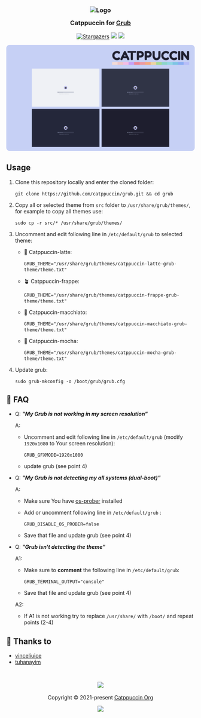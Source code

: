 <h3 align="center">
	<img src="https://raw.githubusercontent.com/catppuccin/catppuccin/main/assets/logos/exports/1544x1544_circle.png" width="100" alt="Logo"/><br/>
	<img src="https://raw.githubusercontent.com/catppuccin/catppuccin/main/assets/misc/transparent.png" height="30" width="0px"/>
	Catppuccin for <a href="https://www.gnu.org/software/grub/">Grub</a>
	<img src="https://raw.githubusercontent.com/catppuccin/catppuccin/main/assets/misc/transparent.png" height="30" width="0px"/>
</h3>
<p align="center">
    <a href="https://github.com/catppuccin/grub/stargazers"><img alt="Stargazers" src="https://img.shields.io/github/stars/catppuccin/grub?style=for-the-badge&color=B4BEFE&logoColor=CDD6F4&labelColor=363a4f"></a>
    <a href="https://github.com/catppuccin/grub/issues"><img src="https://img.shields.io/github/issues/catppuccin/grub?colorA=363a4f&colorB=FAB387&style=for-the-badge"></a>
    <a href="https://github.com/catppuccin/grub/contributors"><img src="https://img.shields.io/github/contributors/catppuccin/grub?colorA=363a4f&colorB=A6E3A1&style=for-the-badge"></a>
</p>


<p align="center">
  <img src="assets/cat-grub.png"/>
</p>

## Usage

1. Clone this repository locally and enter the cloned folder:
   
   ```shell
   git clone https://github.com/catppuccin/grub.git && cd grub
   ```

2. Copy all or selected theme from `src` folder to `/usr/share/grub/themes/`, for example to copy all themes use:
   
   ```shell
   sudo cp -r src/* /usr/share/grub/themes/
   ```
3. Uncomment and edit following line in `/etc/default/grub` to selected theme:
    - 🌻 Catppuccin-latte:
   
      ```shell
      GRUB_THEME="/usr/share/grub/themes/catppuccin-latte-grub-theme/theme.txt"
      ```
    - 🪴 Catppuccin-frappe:
   
      ```shell
      GRUB_THEME="/usr/share/grub/themes/catppuccin-frappe-grub-theme/theme.txt"
      ```
    - 🌺 Catppuccin-macchiato:
   
      ```shell
      GRUB_THEME="/usr/share/grub/themes/catppuccin-macchiato-grub-theme/theme.txt"
      ```
    - 🌿 Catppuccin-mocha:
   
      ```shell
      GRUB_THEME="/usr/share/grub/themes/catppuccin-mocha-grub-theme/theme.txt"
      ```

4. Update grub:
   
   ```shell
   sudo grub-mkconfig -o /boot/grub/grub.cfg
   ```

## 🙋 FAQ

- Q: **_"My Grub is not working in my screen resolution"_**
  
  A: 
  - Uncomment and edit following line in `/etc/default/grub` (modify `1920x1080` to Your screen resolution): 
  
     ```shell
     GRUB_GFXMODE=1920x1080
     ```
  - update grub (see point 4)
  
- Q: **_"My Grub is not detecting my all systems (dual-boot)"_**
  
  A: 
  - Make sure You have [os-prober](https://joeyh.name/code/os-prober/) installed
  
  - Add or uncomment following line in `/etc/default/grub` :
  
     ```shell
     GRUB_DISABLE_OS_PROBER=false
     ```
  - Save that file and update grub (see point 4)
  
- Q: **_"Grub isn't detecting the theme"_**

  A1: 
  - Make sure to **comment** the following line in `/etc/default/grub`:
  
     ```
     GRUB_TERMINAL_OUTPUT="console"
     ```
  - Save that file and update grub (see point 4)
  
  A2:
  - If A1 is not working try to replace `/usr/share/` with `/boot/` and repeat points (2-4)
  
## 💝 Thanks to

- [vinceliuice](https://github.com/vinceliuice/grub2-themes)
- [tuhanayim](https://github.com/tuhanayim)

&nbsp;

<p align="center"><img src="https://raw.githubusercontent.com/catppuccin/catppuccin/main/assets/footers/gray0_ctp_on_line.svg?sanitize=true" /></p>
<p align="center">Copyright &copy; 2021-present <a href="https://github.com/catppuccin" target="_blank">Catppuccin Org</a>
<p align="center"><a href="https://github.com/catppuccin/catppuccin/blob/main/LICENSE"><img src="https://img.shields.io/static/v1.svg?style=for-the-badge&label=License&message=MIT&logoColor=CDD6F4&colorA=363a4f&colorB=B4BEFE"/></a></p>
